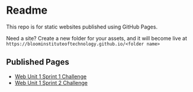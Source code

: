 # Readme

This repo is for static websites published using GitHub Pages.

Need a site? Create a new folder for your assets, and it will become live at `https://bloominstituteoftechnology.github.io/<folder name>`

## Published Pages

- [Web Unit 1 Sprint 1 Challenge](https://bloominstituteoftechnology.github.io/W_U1_S1_sprint_challenge/)
- [Web Unit 1 Sprint 2 Challenge](https://bloominstituteoftechnology.github.io/W_U1_S2_sprint_challenge/)
